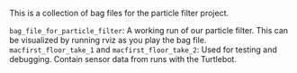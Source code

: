 This is a collection of bag files for the particle filter project.

```bag_file_for_particle_filter```: A working run of our particle filter. This can be visualized by running rviz as you play the bag file.
```macfirst_floor_take_1``` and ```macfirst_floor_take_2```: Used for testing and debugging. Contain sensor data from runs with the Turtlebot.
